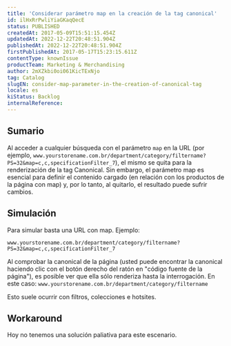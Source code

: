 ```yaml
---
title: 'Considerar parámetro map en la creación de la tag canonical'
id: ilHxRrPwliYiaGKaqQecE
status: PUBLISHED
createdAt: 2017-05-09T15:51:15.454Z
updatedAt: 2022-12-22T20:48:51.904Z
publishedAt: 2022-12-22T20:48:51.904Z
firstPublishedAt: 2017-05-17T15:23:15.611Z
contentType: knownIssue
productTeam: Marketing & Merchandising
author: 2mXZkbi0oi061KicTExNjo
tag: Catalog
slugEN: consider-map-parameter-in-the-creation-of-canonical-tag
locale: es
kiStatus: Backlog
internalReference: 
---
```


## Sumario

Al acceder a cualquier búsqueda con el parámetro `map` en la URL (por ejemplo, `www.yourstorename.com.br/department/category/filtername?PS=32&map=c,c,specificationFilter_7`), el mismo se quita para la renderización de la tag Canonical. Sin embargo, el parámetro map es esencial para definir el contenido cargado (en relación con los productos de la página con map) y, por lo tanto, al quitarlo, el resultado puede sufrir cambios.

## Simulación

Para simular basta una URL con map. Ejemplo:

`www.yourstorename.com.br/department/category/filtername?PS=32&map=c,c,specificationFilter_7`

Al comprobar la canonical de la página (usted puede encontrar la canonical haciendo clic con el botón derecho del ratón en "código fuente de la página"), es posible ver que ella sólo renderiza hasta la interrogación. En este caso:
`www.yourstorename.com.br/department/category/filtername`

Esto suele ocurrir con filtros, colecciones e hotsites.

## Workaround

Hoy no tenemos una solución paliativa para este escenario.

